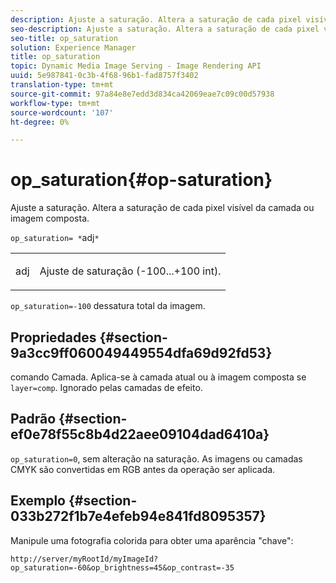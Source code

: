 ```yaml
---
description: Ajuste a saturação. Altera a saturação de cada pixel visível da camada ou imagem composta.
seo-description: Ajuste a saturação. Altera a saturação de cada pixel visível da camada ou imagem composta.
seo-title: op_saturation
solution: Experience Manager
title: op_saturation
topic: Dynamic Media Image Serving - Image Rendering API
uuid: 5e987841-0c3b-4f68-96b1-fad8757f3402
translation-type: tm+mt
source-git-commit: 97a84e8e7edd3d834ca42069eae7c09c00d57938
workflow-type: tm+mt
source-wordcount: '107'
ht-degree: 0%

---
```



# op_saturation{#op-saturation}

Ajuste a saturação. Altera a saturação de cada pixel visível da camada ou imagem composta.

`op_saturation= *`adj`*`

<table id="simpletable_5F118A28FE674B06A16F6F19C56B4594"> 
 <tr class="strow"> 
  <td class="stentry"> <p><span class="varname"> adj</span> </p> </td> 
  <td class="stentry"> <p>Ajuste de saturação (-100...+100 int). </p></td> 
 </tr> 
</table>

`op_saturation=-100` dessatura total da imagem.

## Propriedades {#section-9a3cc9ff060049449554dfa69d92fd53}

comando Camada. Aplica-se à camada atual ou à imagem composta se `layer=comp`. Ignorado pelas camadas de efeito.

## Padrão {#section-ef0e78f55c8b4d22aee09104dad6410a}

`op_saturation=0`, sem alteração na saturação. As imagens ou camadas CMYK são convertidas em RGB antes da operação ser aplicada.

## Exemplo {#section-033b272f1b7e4efeb94e841fd8095357}

Manipule uma fotografia colorida para obter uma aparência &quot;chave&quot;:

`http://server/myRootId/myImageId?op_saturation=-60&op_brightness=45&op_contrast=-35`
